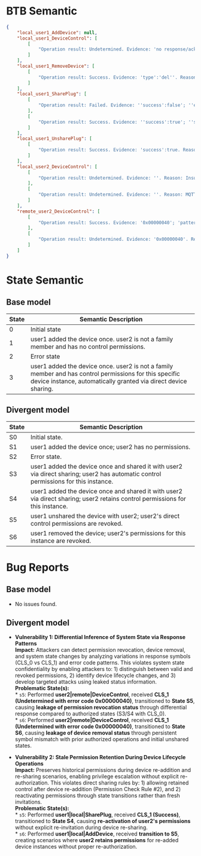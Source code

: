 # BTB Semantic
```json
{
    "local_user1_AddDevice": null,
    "local_user1_DeviceControl": [
        [
            "Operation result: Undetermined. Evidence: 'no response/ack'; 'PUBLISH to device topic without response'; 'no response packets observed'. Reason: Undetermined status due to absence of device execution confirmation packets despite MQTT command transmission and broker acknowledgments (PUBACK). Evidence shows one-way command packets with insufficient bidirectional traffic for status validation."
        ]
    ],
    "local_user1_RemoveDevice": [
        [
            "Operation result: Success. Evidence: 'type':'del''. Reason: Explicit payload deletion command confirmed with device identifiers; sustained traffic patterns and control packets (PUBACK 0x40) indicate successful execution without errors."
        ]
    ],
    "local_user1_SharePlug": [
        [
            "Operation result: Failed. Evidence: ''success':false'; ''errorCode':'REPETITION_SHARE''. Reason: Sharing operation failed due to explicit API response indicating device already shared (error code REPETITION_SHARE)."
        ],
        [
            "Operation result: Success. Evidence: ''success':true'; ''status':'ok''. Reason: Device sharing confirmed successful by API success status and operational status 'ok'."
        ]
    ],
    "local_user1_UnsharePlug": [
        [
            "Operation result: Success. Evidence: 'success':true. Reason: Unshare operation to device removal endpoint succeeded with explicit payload confirmation 'success':true across assessment sources. Consensus confirms operational success without authentication or protocol errors."
        ]
    ],
    "local_user2_DeviceControl": [
        [
            "Operation result: Undetermined. Evidence: ''. Reason: Insufficient packet count prevents determining device control operation; single TCP packet lacks decisive control patterns or status verification."
        ],
        [
            "Operation result: Undetermined. Evidence: ''. Reason: MQTT command issued to control topic ('smart/mb/in'). Although bidirectional TCP flows were detected, absence of device acknowledgment or explicit status confirmation prevents operation validation."
        ]
    ],
    "remote_user2_DeviceControl": [
        [
            "Operation result: Success. Evidence: '0x00000040'; 'pattern: QoS1 PUBLISH followed by PUBACK'; 'PUBACK (0x40) following two PUBLISH packets'; '0x00000032, 0x00000040'. Reason: MQTT PUBACK acknowledgments confirm successful command delivery without error payloads, with QoS1 protocol compliance observed in bidirectional flows."
        ],
        [
            "Operation result: Undetermined. Evidence: '0x00000040'. Reason: Isolated PUBACK packet without preceding PUBLISH command provides insufficient evidence of device control operation initiation or execution context."
        ]
    ]
}
```

# State Semantic
## Base model

| State | Semantic Description |
|-------|----------------------|
| 0     | Initial state        |
| 1     | user1 added the device once. user2 is not a family member and has no control permissions. |
| 2     | Error state          |
| 3     | user1 added the device once. user2 is not a family member and has control permissions for this specific device instance, automatically granted via direct device sharing. |

## Divergent model
| State | Semantic Description |
|-------|----------------------|
| S0    | Initial state. |
| S1    | user1 added the device once; user2 has no permissions. |
| S2    | Error state. |
| S3    | user1 added the device once and shared it with user2 via direct sharing; user2 has automatic control permissions for this instance. |
| S4    | user1 added the device once and shared it with user2 via direct sharing; user2 retains control permissions for this instance. |
| S5    | user1 unshared the device with user2; user2's direct control permissions are revoked. |
| S6    | user1 removed the device; user2's permissions for this instance are revoked. |

# Bug Reports


## Base model
*   No issues found.

## Divergent model
*   **Vulnerability 1: Differential Inference of System State via Response Patterns**  
    **Impact:** Attackers can detect permission revocation, device removal, and system state changes by analyzing variations in response symbols (CLS_0 vs CLS_1) and error code patterns. This violates system state confidentiality by enabling attackers to: 1) distinguish between valid and revoked permissions, 2) identify device lifecycle changes, and 3) develop targeted attacks using leaked status information.  
    **Problematic State(s):**  
        *   `s5`: Performed **user2|remote|DeviceControl**, received **CLS_1 (Undetermined with error code 0x00000040)**, transitioned to **State S5**, causing **leakage of permission revocation status** through differential response compared to authorized states (S3/S4 with CLS_0).  
        *   `s6`: Performed **user2|remote|DeviceControl**, received **CLS_1 (Undetermined with error code 0x00000040)**, transitioned to **State S6**, causing **leakage of device removal status** through persistent symbol mismatch with prior authorized operations and initial unshared states.

*   **Vulnerability 2: Stale Permission Retention During Device Lifecycle Operations**  
    **Impact:** Preserves historical permissions during device re-addition and re-sharing scenarios, enabling privilege escalation without explicit re-authorization. This violates direct sharing rules by: 1) allowing retained control after device re-addition (Permission Check Rule #2), and 2) reactivating permissions through state transitions rather than fresh invitations.  
    **Problematic State(s):**  
        *   `s5`: Performed **user1|local|SharePlug**, received **CLS_1 (Success)**, transitioned to **State S4**, causing **re-activation of user2's permissions** without explicit re-invitation during device re-sharing.  
        *   `s6`: Performed **user1|local|AddDevice**, received **transition to S5**, creating scenarios where **user2 retains permissions** for re-added device instances without proper re-authorization.